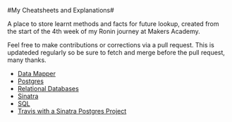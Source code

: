 #My Cheatsheets and Explanations#

A place to store learnt methods and facts for future lookup, created from the start of the 4th week of my Ronin journey at Makers Academy.

Feel free to make contributions or corrections via a pull request. This is updateded regularly so be sure to fetch and merge before the pull request, many thanks.

- [Data Mapper](/sheets/data_mapper.md)
- [Postgres](/sheets/postgreSQL.md)
- [Relational Databases](/sheets/relational_databases.md)
- [Sinatra](/sheets/sinatra.md)
- [SQL](/sheets/SQL.md)
- [Travis with a Sinatra Postgres Project](/sheets/travis_postgres.md)
